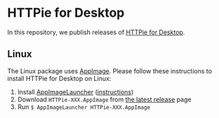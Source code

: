 # HTTPie for Desktop

In this repository, we publish releases of [HTTPie for Desktop](https://httpie.io/product).


## Linux

The Linux package uses [AppImage](https://appimage.org/). Please follow these instructions to install HTTPie for Desktop on Linux:

1. Install [AppImageLauncher](https://github.com/TheAssassin/AppImageLauncher) ([instructions](https://github.com/TheAssassin/AppImageLauncher#system-wide-installation))
2. Download `HTTPie-XXX.AppImage` from [the latest release](https://github.com/httpie/desktop/releases/latest) page
3. Run `$ AppImageLauncher HTTPie-XXX.AppImage`

